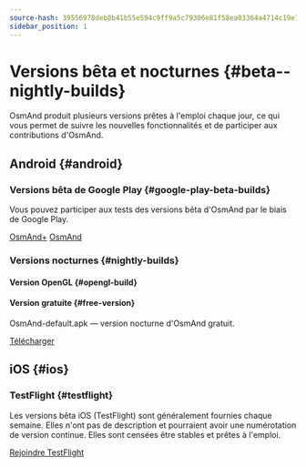 ```yaml
---
source-hash: 39556978deb8b41b55e594c9ff9a5c79306e81f58ea03364a4714c19e79d3a98
sidebar_position: 1
---
```


# Versions bêta et nocturnes {#beta--nightly-builds}

OsmAnd produit plusieurs versions prêtes à l'emploi chaque jour, ce qui vous permet de suivre les nouvelles fonctionnalités et de participer aux contributions d'OsmAnd.

## Android {#android}
### Versions bêta de Google Play {#google-play-beta-builds}
Vous pouvez participer aux tests des versions bêta d'OsmAnd par le biais de Google Play. 

<div class="button-row">
  <a class="button button--active" href="https://play.google.com/apps/testing/net.osmand.plus">OsmAnd+</a>
  <a class="button button--active" href="https://play.google.com/apps/testing/net.osmand">OsmAnd</a>
</div>

### Versions nocturnes {#nightly-builds}
#### Version OpenGL {#opengl-build}

#### Version gratuite {#free-version}
OsmAnd-default.apk — version nocturne d'OsmAnd gratuit. 
<div>
  <a class="button button--active" href="https://download.osmand.net/latest-night-build/OsmAnd-default.apk">Télécharger</a>
</div>

## iOS {#ios}
### TestFlight {#testflight}
Les versions bêta iOS (TestFlight) sont généralement fournies chaque semaine. Elles n'ont pas de description et pourraient avoir une numérotation de version continue. Elles sont censées être stables et prêtes à l'emploi.

<div>
  <a class="button button--active" href="https://testflight.apple.com/join/7poGNCKy">Rejoindre TestFlight</a>
</div>